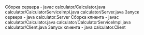 Сборка сервера - javac calculator/Calculator.java calculator/CalculatorServiceImpl.java calculator/Server.java
Запуск сервера - java calculator.Server 
Сборка клиента - javac calculator/Calculator.java calculator/CalculatorServiceImpl.java calculator/Client.java
Запуск клиента - java calculator.Client